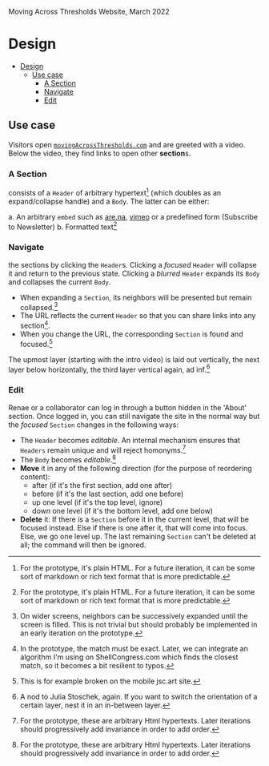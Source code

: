 Moving Across Thresholds Website, March 2022

# Design

- [Design](#design)
  - [Use case](#use-case)
    - [A Section](#a-section)
    - [Navigate](#navigate)
    - [Edit](#edit)

## Use case
Visitors open [`movingAcrossThresholds.com`](movingAcrossThresholds.com) and are greeted with a video. Below the video, they find links to open other **section**s.

### A Section
consists of a `Header` of arbitrary hypertext[^1] (which doubles as an expand/collapse handle) and a `Body`. The latter can be either:

a. An arbitrary `embed` such as [are.na](are.na), [vimeo](vimeo.com) or a predefined form (Subscribe to Newsletter)
b. Formatted text[^1]

[^1]: For the prototype, it's plain HTML. For a future iteration, it can be some sort of markdown or rich text format that is more predictable.

### Navigate
the sections by clicking the `Header`s. Clicking a _focused_ `Header` will collapse it and return to the previous state. Clicking a _blurred_ `Header` expands its `Body` and collapses the current `Body`. 

- When expanding a `Section`, its neighbors will be presented but remain collapsed.[^2]
- The URL reflects the current `Header` so that you can share links into any section[^3].
- When you change the URL, the corresponding `Section` is found and focused.[^4]

The upmost layer (starting with the intro video) is laid out vertically, the next layer below horizontally, the third layer vertical again, ad inf.[^5]


[^2]: On wider screens, neighbors can be successively expanded until the screen is filled. This is not trivial but should probably be implemented in an early iteration on the prototype.
[^3]: In the prototype, the match must be exact. Later, we can integrate an algorithm I'm using on ShellCongress.com which finds the closest match, so it becomes a bit resilient to typos.
[^4]: This is for example broken on the mobile jsc.art site.
[^5]: A nod to Julia Stoschek, again. If you want to switch the orientation of a certain layer, nest it in an in-between layer.

### Edit
Renae or a collaborator can log in through a button hidden in the 'About' section. Once logged in, you can still navigate the site in the normal way but the _focused_ `Section` changes in the following ways:

- The `Header` becomes _editable_. An internal mechanism ensures that `Headers` remain unique and will reject homonyms.[^7]
- The `Body` becomes _editable_.[^7]
- **Move** it in any of the following direction (for the purpose of reordering content):
    - after (if it's the first section, add one after)
    - before (if it's the last section, add one before)
    - up one level (if it's the top level, ignore)
    - down one level (if it's the bottom level, add one below)
- **Delete** it: If there is a `Section` before it in the current level, that will be focused instead. Else if there is one after it, that will come into focus. Else, we go one level up. The last remaining `Section` can't be deleted at all; the command will then be ignored.

[^7]: For the prototype, these are arbitrary Html hypertexts. Later iterations should progressively add invariance in order to add order.